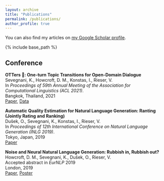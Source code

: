 ```yaml
---
layout: archive
title: "Publications"
permalink: /publications/
author_profile: true
---
```


You can also find my articles on [my Google Scholar profile](https://scholar.google.com/citations?user=MNbMFssAAAAJ&hl=en&oi=ao "Scholar").


{% include base_path %}


## Conference

<strong>OTTers &#x1F9A6;: One-turn Topic Transitions for Open-Domain Dialogue</strong> <br />
Sevegnani, K., Howcroft, D. M., Konstas, I., Rieser, V. <br />
In <i> Proceedings of 59th Annual Meeting of the Association for Computational Linguistics (ACL 2021)</i>. <br />
Bangkok, Thailand, 2021 <br />
[Paper](), [Data](https://github.com/karinseve/OTTers)


<strong>Automatic Quality Estimation for Natural Language Generation: Ranting (Jointly Rating and Ranking)</strong> <br />
Du&scaron;ek, O., Sevegnani, K., Konstas, I., Rieser, V. <br />
In <i> Proceedings of 12th International Conference on Natural Language Generation (INLG 2019)</i>. <br />
Tokyo, Japan, 2019 <br />
[Paper](https://arxiv.org/pdf/1910.04731.pdf)

<strong>Noise and Neural Natural Language Generation: Rubbish in, Rubbish out?</strong> <br />
Howcroft, D. M., Sevegnani, K., Du&scaron;ek, O., Rieser, V. <br />
Accepted abstract in <i>EurNLP</i> 2019 <br />
London, 2019 <br />
[Paper](https://davehowcroft.com/abstracts/2019-10_eurnlp_noise-and-neural-natural-language-generation.pdf), [Poster](https://davehowcroft.com/posters/2019-10_eurnlp_noise-and-neural-natural-language-generation.pdf)